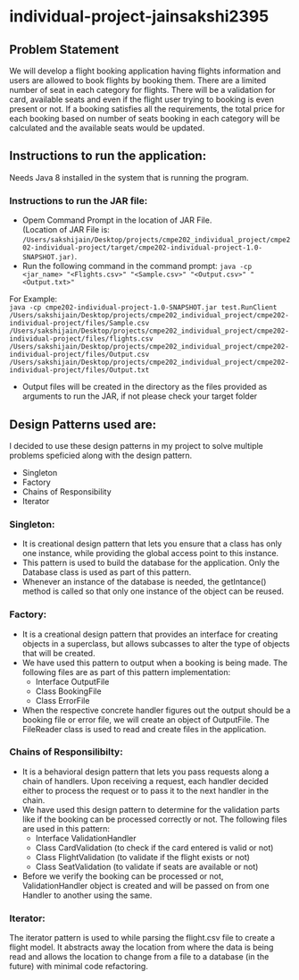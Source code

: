 # individual-project-jainsakshi2395


## Problem Statement
We will develop a flight booking application having flights information and users are allowed to book flights by booking them. There are a limited number of seat in each category for flights. There will be a validation for card, available seats and even if the flight user trying to booking is even present or not. If a booking satisfies all the requirements, the total price for each booking based on number of seats booking in each category will be calculated and the available seats would be updated.

## Instructions to run the application:

Needs Java 8 installed in the system that is running the program.

### Instructions to run the JAR file:
- Opem Command Prompt in the location of JAR File. <br>(Location of JAR File is: `/Users/sakshijain/Desktop/projects/cmpe202_individual_project/cmpe202-individual-project/target/cmpe202-individual-project-1.0-SNAPSHOT.jar)`. 
- Run the following command in the command prompt:
`java -cp <jar_name> "<Flights.csv>" "<Sample.csv>" "<Output.csv>" "<Output.txt>"` <br>


For Example: <br>
`java -cp cmpe202-individual-project-1.0-SNAPSHOT.jar test.RunClient /Users/sakshijain/Desktop/projects/cmpe202_individual_project/cmpe202-individual-project/files/Sample.csv /Users/sakshijain/Desktop/projects/cmpe202_individual_project/cmpe202-individual-project/files/flights.csv /Users/sakshijain/Desktop/projects/cmpe202_individual_project/cmpe202-individual-project/files/Output.csv /Users/sakshijain/Desktop/projects/cmpe202_individual_project/cmpe202-individual-project/files/Output.txt`
- Output files will be created in the directory as the files provided as arguments to run the JAR, if not please check your target folder 

## Design Patterns used are:

I decided to use these design patterns in my project to solve multiple problems speficied along with the design pattern.
- Singleton
- Factory
- Chains of Responsibility
- Iterator

### Singleton:
- It is creational design pattern that lets you ensure that a class has only one instance, while providing the global access point to this instance.
- This pattern is used to build the database for the application. Only the Database class is used as part of this pattern.
- Whenever an instance of the database is needed, the getIntance() method is called so that only one instance of the object can be reused.


### Factory:
- It is a creational design pattern that provides an interface for creating objects in a superclass, but allows subcasses to alter the type of objects that will be created. 
- We have used this pattern to output when a booking is being made. The following files are as part of this pattern implementation: 
     - Interface OutputFile
     - Class BookingFile
     - Class ErrorFile
- When the respective concrete handler figures out the output should be a booking file or error file, we will create an object of OutputFile. The FileReader class is used to read and create files in the application.


### Chains of Responsilibilty:
- It is a behavioral design pattern that lets you pass requests along a chain of handlers. Upon receiving a request, each handler decided either to process the request or to pass it to the next handler in the chain.
- We have used this design pattern to determine for the validation parts like if the booking can be processed correctly or not. The following files are used in this pattern:
     - Interface ValidationHandler
     - Class CardValidation (to check if the card entered is valid or not)
     - Class FlightValidation (to validate if the flight exists or not)
     - Class SeatValidation (to validate if seats are available or not)
- Before we verify the booking can be processed or not, ValidationHandler object is created and will be passed on from one Handler to another using the same.

### Iterator:
The iterator pattern is used to while parsing the flight.csv file to create a flight model. It abstracts away the location from where the data is being read and allows the location to change from a file to a database (in the future) with minimal code refactoring.




